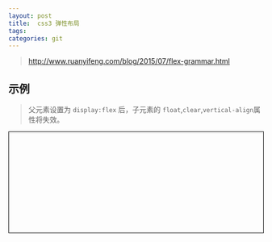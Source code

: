 ```yaml
---
layout: post
title:  css3 弹性布局
tags:
categories: git
---
```



> http://www.ruanyifeng.com/blog/2015/07/flex-grammar.html


## 示例


> 父元素设置为 `display:flex` 后，子元素的 `float`,`clear`,`vertical-align`属性将失效。

<style>
.flex-box{
  width:100%;
  height:200px;
  display:flex;
  flex-direction:row;
  border:1px solid black;
}
.item{

}
</style>
<div class="flex-box">
  <div class="item"></div>
  <div class="item"></div>
  <div class="item"></div>
</div>

